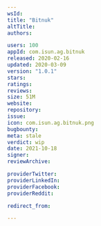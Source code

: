 ```yaml
---
wsId: 
title: "Bitnuk"
altTitle: 
authors:

users: 100
appId: com.isun.ag.bitnuk
released: 2020-02-16
updated: 2020-03-09
version: "1.0.1"
stars: 
ratings: 
reviews: 
size: 51M
website: 
repository: 
issue: 
icon: com.isun.ag.bitnuk.png
bugbounty: 
meta: stale
verdict: wip
date: 2021-10-18
signer: 
reviewArchive:

providerTwitter: 
providerLinkedIn: 
providerFacebook: 
providerReddit: 

redirect_from:

---
```


